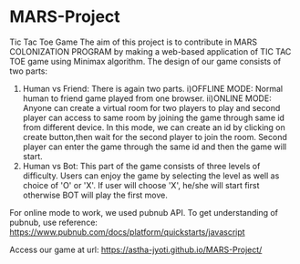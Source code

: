 # MARS-Project
Tic Tac Toe Game
The aim of this project is to contribute in MARS COLONIZATION PROGRAM by making a web-based application of TIC TAC TOE game using Minimax algorithm.
The design of our game consists of two parts:
1. Human vs Friend: There is again two parts.
i)OFFLINE MODE: Normal human to friend game played from one browser. 
ii)ONLINE MODE: Anyone can create a virtual room for two players to play and second player can access to same room by joining the game through same id from different device. 
In this mode, we can create an id by clicking on create button,then wait for the second player to join the room. Second player can enter the game through the same id and then the game will start.
2. Human vs Bot: This part of the game consists of three levels of difficulty. Users can enjoy the game by selecting the level as well as choice of 'O' or 'X'. If user will choose 'X', he/she will start first otherwise BOT will play the first move.

For online mode to work, we used pubnub API.
To get understanding of pubnub, use reference: https://www.pubnub.com/docs/platform/quickstarts/javascript

Access our game at url: https://astha-jyoti.github.io/MARS-Project/
